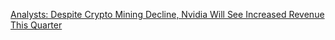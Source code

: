 [Analysts: Despite Crypto Mining Decline, Nvidia Will See Increased Revenue This Quarter](https://cointelegraph.com/news/analysts-despite-crypto-mining-decline-nvidia-will-see-increased-revenue-this-quarter)